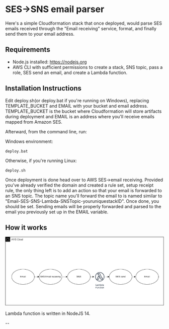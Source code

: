 # SES->SNS email parser

Here's a simple Cloudformation stack that once deployed, would parse SES emails received through the "Email receiving" service, format, and finally send them to your email address.

## Requirements
* Node.js installed: https://nodejs.org
* AWS CLI with sufficient permissions to create a stack, SNS topic, pass a role, SES send an email, and create a Lambda function.

## Installation Instructions


Edit deploy.sh(or deploy.bat if you're running on Windows), replacing TEMPLATE_BUCKET and EMAIL with your bucket and email address.
TEMPLATE_BUCKET is the bucket where Cloudformation will store artifacts during deployment and EMAIL is an address where you'll receive emails mapped from Amazon SES.

Afterward, from the command line, run:

Windows environment:
```
deploy.bat
```

Otherwise, if you're running Linux:
```
deploy.sh
```

Once deployment is done head over to AWS SES->email receiving.
Provided you've already verified the domain and created a rule set, setup receipt rule, the only thing left is to add an action so that your email is forwarded to an SNS topic. The topic name you'll forward the email to is named similar to "Email-SES-SNS-Lambda-SNSTopic-youruniquestackID". Once done, you should be set.
Sending emails will be properly forwarded and parsed to the email you previously set up in the EMAIL variable.

## How it works

![Layout](layout.png)

Lambda function is written in NodeJS 14.

--
